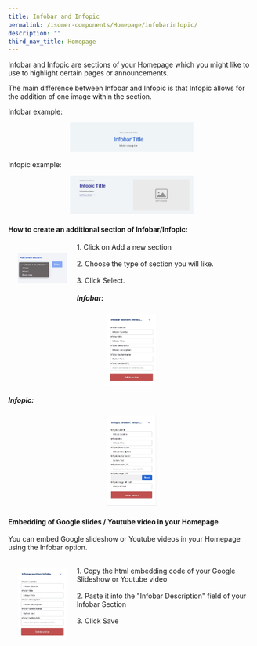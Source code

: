 ```yaml
---
title: Infobar and Infopic
permalink: /isomer-components/Homepage/infobarinfopic/
description: ""
third_nav_title: Homepage
---
```

Infobar and Infopic are sections of your Homepage which you might like to use to highlight certain pages or announcements.

The main difference between Infobar and Infopic is that Infopic allows for the addition of one image within the section.

Infobar example:
<center><img src="/images/infobarexample.jpeg" style="width:50%"></center>

Infopic example:
<center><img src="/images/infopiclook.jpg" style="width:50%"></center>

#### How to create an additional section of Infobar/Infopic:

<div>
<div style="float: left; padding:20px">
<img src="/images/addanewsection.png" style="width:100px"></div>
<div>1. Click on Add a new section<br><br>
2. Choose the type of section you will like.<br><br>
3. Click Select.</div></div>


##### Infobar:
<center><img src="/images/infobar.jpeg" style="width:100px"></center>

##### Infopic:
<center><img src="/images/infopic.jpg" style="width:100px"></center>

#### Embedding of Google slides / Youtube video in your Homepage

You can embed Google slideshow or Youtube videos in your Homepage using the Infobar option.

<div>
<div style="float: left; padding:20px">
<img src="/images/infobar.jpeg" style="width:100px">
</div><div><br>
1. Copy the html embedding code of your Google Slideshow or Youtube video<br><br>
2. Paste it into the "Infobar Description" field of your Infobar Section<br><br>
3. Click Save
</div></div>